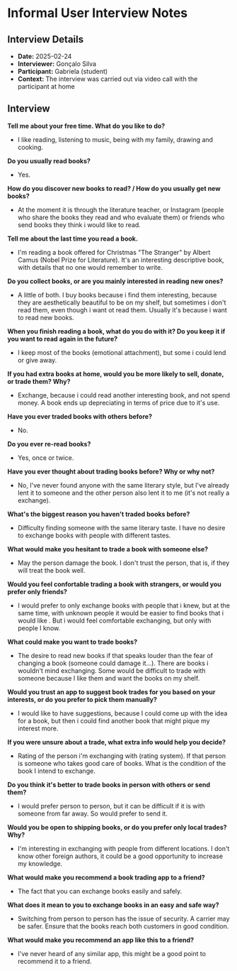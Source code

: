 # Informal User Interview Notes 
## Interview Details 
- **Date:** 2025-02-24 
- **Interviewer:** Gonçalo Silva 
- **Participant:** Gabriela (student)
- **Context:** The interview was carried out via video call with the participant at home 


## Interview
    
**Tell me about your free time. What do you like to do?**
- I like reading, listening to music, being with my family, drawing and cooking.

**Do you usually read books?**
- Yes.

**How do you discover new books to read? / How do you usually get new books?**
- At the moment it is through the literature teacher, or Instagram (people who share the books they read and who evaluate them)
or friends who send books they think i would like to read.

**Tell me about the last time you read a book.**
- I'm reading a book offered for Christmas "The Stranger" by Albert Camus (Nobel Prize for Literature).
It's an interesting descriptive book, with details that no one would remember to write.

**Do you collect books, or are you mainly interested in reading new ones?**
- A little of both. I buy books because i find them interesting, because they are aesthetically beautiful to be on my shelf, 
but sometimes i don't read them, even though i want ot read them.
Usually it's because i want to read new books.

**When you finish reading a book, what do you do with it? Do you keep it if you want to read again in the future?**
- I keep most of the books (emotional attachment), but some i could lend or give away.

**If you had extra books at home, would you be more likely to sell, donate, or trade them? Why?**
- Exchange, because i could read another interesting book, and not spend money.
A book ends up depreciating in terms of price due to it's use.

**Have you ever traded books with others before?**
- No.
		
**Do you ever re-read books?**
- Yes, once or twice.

**Have you ever thought about trading books before? Why or why not?**
- No, I've never found anyone with the same literary style, but I've already lent it to someone and the other person also lent it to me (it's not really a exchange).

**What's the biggest reason you haven't traded books before?**
- Difficulty finding someone with the same literary taste.
I have no desire to exchange books with people with different tastes.

**What would make you hesitant to trade a book with someone else?**
- May the person damage the book.
I don't trust the person, that is, if they will treat the book well.

**Would you feel confortable trading a book with strangers, or would you prefer only friends?**
- I would prefer to only exchange books with people that i knew, but at the same time, 
    with unknown people it would be easier to find books
    that i would like
.
But i would feel comfortable exchanging, but only with people I know.

**What could make you want to trade books?**
- The desire to read new books if that speaks louder than the fear of changing a book (someone could damage it...).
There are books i wouldn't mind exchanging.
Some would be difficult to trade with someone because I like them and want the books on my shelf.

**Would you trust an app to suggest book trades for you based on your interests, or do you prefer to pick them manually?**
- I would like to have suggestions, because I could come up with the idea for a book, but then i could find another book that might pique my interest more.

**If you were unsure about a trade, what extra info would help you decide?**
- Rating of the person i'm exchanging with (rating system).
If that person is someone who takes good care of books.
What is the condition of the book I intend to exchange.

**Do you think it's better to trade books in person with others or send them?**
- I would prefer person to person, but it can be difficult if it is with someone from far away.
So would prefer to send it.

**Would you be open to shipping books, or do you prefer only local trades? Why?**
- I'm interesting in exchanging with people from different locations.
I don't know other foreign authors, it could be a good opportunity to increase my knowledge.

**What would make you recommend a book trading app to a friend?**
- The fact that you can exchange books easily and safely.

**What does it mean to you to exchange books in an easy and safe way?**
- Switching from person to person has the issue of security. A carrier may be safer.
Ensure that the books reach both customers in good condition.

**What would make you recommend an app like this to a friend?**
- I've never heard of any similar app, this might be a good point to recommend it to a friend.